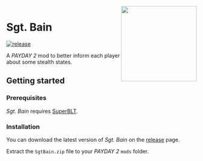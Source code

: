 <image src="SgtBain/image.png" align="right" width="200"/>

# Sgt. Bain
[![release](https://img.shields.io/github/v/release/SgtAlexis/SgtBain?display_name=tag)](https://github.com/SgtAlexis/SgtBain/releases/latest)

A _PAYDAY 2_ mod to better inform each player about some stealth states.

## Getting started

### Prerequisites
_Sgt. Bain_ requires [SuperBLT](https://superblt.znix.xyz).

### Installation
You can download the latest version of _Sgt. Bain_ on the
[release](https://github.com/SgtAlexis/SgtBain/releases/latest) page.

Extract the `SgtBain.zip` file to your _PAYDAY 2_ `mods` folder.